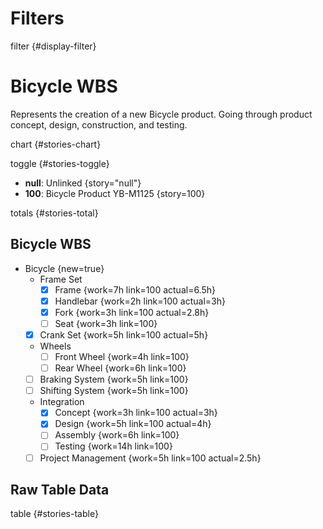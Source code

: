 # Filters

filter {#display-filter}

# Bicycle WBS

Represents the creation of a new Bicycle product. Going through product concept,
design, construction, and testing.

chart {#stories-chart}

toggle {#stories-toggle}

- **null**: Unlinked {story="null"}
- **100**: Bicycle Product YB-M1125 {story=100}

totals {#stories-total}

## Bicycle WBS

- Bicycle {new=true}
  - Frame Set
    - [x] Frame {work=7h link=100 actual=6.5h}
    - [x] Handlebar {work=2h link=100 actual=3h}
    - [x] Fork {work=3h link=100 actual=2.8h}
    - [ ] Seat {work=3h link=100}
  - [x] Crank Set {work=5h link=100 actual=5h}
  - Wheels
    - [ ] Front Wheel {work=4h link=100}
    - [ ] Rear Wheel {work=6h link=100}
  - [ ] Braking System {work=5h link=100}
  - [ ] Shifting System {work=5h link=100}
  - Integration
    - [x] Concept {work=3h link=100 actual=3h}
    - [x] Design {work=5h link=100 actual=4h}
    - [ ] Assembly {work=6h link=100}
    - [ ] Testing {work=14h link=100}
  - [ ] Project Management {work=5h link=100 actual=2.5h}

## Raw Table Data

table {#stories-table}
